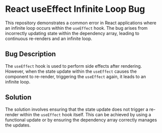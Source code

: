 # React useEffect Infinite Loop Bug

This repository demonstrates a common error in React applications where an infinite loop occurs within the `useEffect` hook. The bug arises from incorrectly updating state within the dependency array, leading to continuous re-renders and an infinite loop.

## Bug Description
The `useEffect` hook is used to perform side effects after rendering. However, when the state update within the `useEffect` causes the component to re-render, triggering the `useEffect` again, it leads to an infinite loop. 

## Solution
The solution involves ensuring that the state update does not trigger a re-render within the `useEffect` hook itself. This can be achieved by using a functional update or by ensuring the dependency array correctly manages the updates.